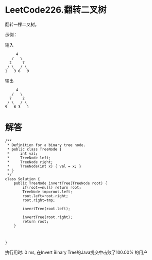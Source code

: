 LeetCode226.翻转二叉树
====
翻转一棵二叉树。

示例：

输入
```
     4
   /   \
  2     7
 / \   / \
1   3 6   9
```
输出

```
     4
   /   \
  7     2
 / \   / \
9   6 3   1
```

<h1>解答</h1>

```
/**
 * Definition for a binary tree node.
 * public class TreeNode {
 *     int val;
 *     TreeNode left;
 *     TreeNode right;
 *     TreeNode(int x) { val = x; }
 * }
 */
class Solution {
    public TreeNode invertTree(TreeNode root) {
        if(root==null) return root;
        TreeNode tmp=root.left;
        root.left=root.right;
        root.right=tmp;
        
        invertTree(root.left);
        
        invertTree(root.right);
        return root;
    }
    
   
    
}
```
执行用时: 0 ms, 在Invert Binary Tree的Java提交中击败了100.00% 的用户